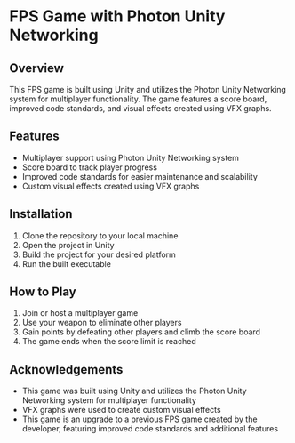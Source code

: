 # FPS Game with Photon Unity Networking

## Overview
This FPS game is built using Unity and utilizes the Photon Unity Networking system for multiplayer functionality. The game features a score board, improved code standards, and visual effects created using VFX graphs. 

## Features
- Multiplayer support using Photon Unity Networking system
- Score board to track player progress
- Improved code standards for easier maintenance and scalability
- Custom visual effects created using VFX graphs

## Installation
1. Clone the repository to your local machine
2. Open the project in Unity
3. Build the project for your desired platform
4. Run the built executable

## How to Play
1. Join or host a multiplayer game
2. Use your weapon to eliminate other players
3. Gain points by defeating other players and climb the score board
4. The game ends when the score limit is reached

## Acknowledgements
- This game was built using Unity and utilizes the Photon Unity Networking system for multiplayer functionality
- VFX graphs were used to create custom visual effects
- This game is an upgrade to a previous FPS game created by the developer, featuring improved code standards and additional features
